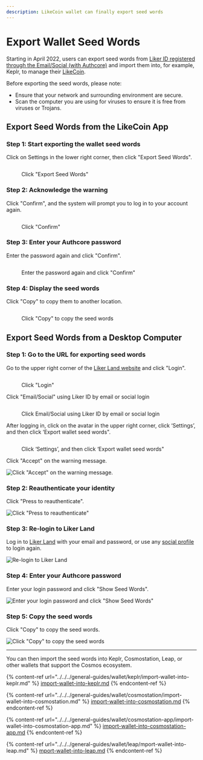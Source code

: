 ```yaml
---
description: LikeCoin wallet can finally export seed words
---
```


# Export Wallet Seed Words

Starting in April 2022, users can export seed words from [Liker ID registered through the Email/Social (with Authcore)](./) and import them into, for example, Keplr, to manage their [LikeCoin](https://like.co/).

Before exporting the seed words, please note:

* Ensure that your network and surrounding environment are secure.
* Scan the computer you are using for viruses to ensure it is free from viruses or Trojans.

## Export Seed Words from the LikeCoin App

### Step 1: Start exporting the wallet seed words

Click on Settings in the lower right corner, then click "Export Seed Words".

<figure><img src="../../../.gitbook/assets/seed word mobile 1-en.png" alt=""><figcaption><p>Click "Export Seed Words"</p></figcaption></figure>

### Step 2: Acknowledge the warning

Click "Confirm", and the system will prompt you to log in to your account again.

<figure><img src="../../../.gitbook/assets/seed word mobile 2-en.png" alt=""><figcaption><p>Click "Confirm"</p></figcaption></figure>

### Step 3: Enter your Authcore password

Enter the password again and click "Confirm".

<figure><img src="../../../.gitbook/assets/seed word mobile 3-en.png" alt=""><figcaption><p>Enter the password again and click "Confirm"</p></figcaption></figure>

### Step 4: Display the seed words

Click "Copy" to copy them to another location.

<figure><img src="../../../.gitbook/assets/seed word mobile 4-en.png" alt=""><figcaption><p>Click "Copy" to copy the seed words</p></figcaption></figure>

## Export Seed Words from a Desktop Computer

### Step 1: Go to the URL for exporting seed words

Go to the upper right corner of the [Liker Land website](https://liker.land/en) and click "Login".

<figure><img src="../../../.gitbook/assets/Authcore 1-en.png" alt=""><figcaption><p>Click "Login"</p></figcaption></figure>

Click "Email/Social" using Liker ID by email or social login

<figure><img src="../../../.gitbook/assets/Authcore 3-en.png" alt=""><figcaption><p>Click Email/Social using Liker ID by email or social login</p></figcaption></figure>

After logging in, click on the avatar in the upper right corner, click ‘Settings’, and then click ‘Export wallet seed words".

<figure><img src="../../../.gitbook/assets/Seed Words 0-en.png" alt=""><figcaption><p>Click ‘Settings’, and then click ‘Export wallet seed words"</p></figcaption></figure>

Click "Accept" on the warning message.

![Click "Accept" on the warning message.](<../../../.gitbook/assets/Seed Words 1en.png>)

### Step 2: Reauthenticate your identity

Click "Press to reauthenticate".

![Click "Press to reauthenticate"](<../../../.gitbook/assets/Seed Words 2en.png>)

### Step 3: Re-login to Liker Land

Log in to [Liker Land](https://like.co/) with your email and password, or use any [social profile](social-media-logins.md) to login again.

![Re-login to Liker Land](<../../../.gitbook/assets/Seed Words 3en.png>)

### Step 4: Enter your Authcore password

Enter your login password and click "Show Seed Words".

![Enter your login password and click "Show Seed Words"](<../../../.gitbook/assets/Seed Words 4en.png>)

### Step 5: Copy the seed words

Click "Copy" to copy the seed words.

![Click "Copy" to copy the seed words](<../../../.gitbook/assets/Seed Words 5en.png>)

***

You can then import the seed words into Keplr, Cosmostation, Leap, or other wallets that support the Cosmos ecosystem.

{% content-ref url="../../../general-guides/wallet/keplr/import-wallet-into-keplr.md" %}
[import-wallet-into-keplr.md](../../../general-guides/wallet/keplr/import-wallet-into-keplr.md)
{% endcontent-ref %}

{% content-ref url="../../../general-guides/wallet/cosmostation/import-wallet-into-cosmostation.md" %}
[import-wallet-into-cosmostation.md](../../../general-guides/wallet/cosmostation/import-wallet-into-cosmostation.md)
{% endcontent-ref %}

{% content-ref url="../../../general-guides/wallet/cosmostation-app/import-wallet-into-cosmostation-app.md" %}
[import-wallet-into-cosmostation-app.md](../../../general-guides/wallet/cosmostation-app/import-wallet-into-cosmostation-app.md)
{% endcontent-ref %}

{% content-ref url="../../../general-guides/wallet/leap/mport-wallet-into-leap.md" %}
[mport-wallet-into-leap.md](../../../general-guides/wallet/leap/mport-wallet-into-leap.md)
{% endcontent-ref %}
